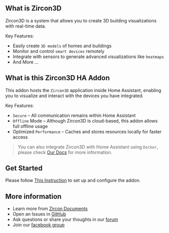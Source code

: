 ## What is Zircon3D

Zircon3D is a system that allows you to create 3D building visualizations with real-time data. 

Key Features:
- Easily create `3D models` of homes and buildings
- Monitor and control `smart devices` remotely
- Integrate with sensors to generate advanced visualizations like `heatmaps`
- And More ...

## What is this Zircon3D HA Addon

This addon hosts the `Zircon3D` application inside Home Assistant, enabling you to visualize and interact with the devices you have integrated.

Key Features:
- `Secure` – All communication remains within Home Assistant
- `Offline` Mode – Although Zircon3D is cloud-based, this addon allows full offline usage
- Optimized `Performance` – Caches and stores resources locally for faster access

> You can also integrate Zircon3D with Home Assistant using `Docker`, please check [Our Docs](https://zircon3d.com/docs/1.getting-started/2.install-zircon-ha-proxy#install-zircon-ha-proxy-using-docker) for more information.

## Get Started

Please follow [This Instruction](https://zircon3d.com/docs/1.getting-started/2.install-zircon-ha-proxy) to set up and configure the addon.

## More information

- Learn more from [Zircon Documents](https://zircon3d.com/docs)
- Open an Issues in [GitHub](https://github.com/lichr/zircon-ha-repository/issues)
- Ask questions or share your thoughts in our [forum](https://forum.zircon3d.com/)
- Join our [facebook group](https://www.facebook.com/groups/zircon3d)


